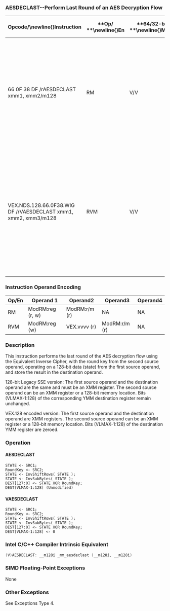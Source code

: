 ### AESDECLAST--Perform Last Round of an AES Decryption Flow


|**Opcode/**\newline{}**Instruction**|**Op/ **\newline{}**En**|**64/32-bit **\newline{}**Mode**|**CPUID **\newline{}**Feature **\newline{}**Flag**|**Description**|
|------------------------------------|------------------------|--------------------------------|--------------------------------------------------|---------------|
|66 0F 38 DF /rAESDECLAST xmm1, xmm2/m128|RM|V/V|AES|Perform the last round of an AES decryption flow, using the Equivalent Inverse Cipher, operating on a 128-bit data (state) from xmm1 with a 128-bit round key from xmm2/m128.|
|VEX.NDS.128.66.0F38.WIG DF /rVAESDECLAST xmm1, xmm2, xmm3/m128|RVM|V/V|Both AES andAVX flags|Perform the last round of an AES decryption flow, using the Equivalent Inverse Cipher, operating on a 128-bit data (state) from xmm2 with a 128-bit round key from xmm3/m128; store the result in xmm1.|
### Instruction Operand Encoding


|Op/En|Operand 1|Operand2|Operand3|Operand4|
|-----|---------|--------|--------|--------|
|RM|ModRM:reg (r, w)|ModRM:r/m (r)|NA|NA|
|RVM|ModRM:reg (w)|VEX.vvvv (r)|ModRM:r/m (r)|NA|
### Description


This instruction performs the last round of the AES decryption flow using the Equivalent Inverse Cipher, with the round key from the second source operand, operating on a 128-bit data (state) from the first source operand, and store the result in the destination operand. 

128-bit Legacy SSE version: The first source operand and the destination operand are the same and must be an XMM register. The second source operand can be an XMM register or a 128-bit memory location. Bits (VLMAX-1:128) of the corresponding YMM destination register remain unchanged.

VEX.128 encoded version: The first source operand and the destination operand are XMM registers. The second source operand can be an XMM register or a 128-bit memory location. Bits (VLMAX-1:128) of the destination YMM register are zeroed.


### Operation
#### AESDECLAST 
```info-verb
STATE <- SRC1;
RoundKey <- SRC2;
STATE <- InvShiftRows( STATE );
STATE <- InvSubBytes( STATE );
DEST[127:0] <- STATE XOR RoundKey;
DEST[VLMAX-1:128] (Unmodified)
```
#### VAESDECLAST 
```info-verb
STATE <- SRC1;
RoundKey <- SRC2;
STATE <- InvShiftRows( STATE );
STATE <- InvSubBytes( STATE );
DEST[127:0] <- STATE XOR RoundKey;
DEST[VLMAX-1:128] <- 0
```

### Intel C/C++ Compiler Intrinsic Equivalent

```cpp
(V)AESDECLAST: __m128i _mm_aesdeclast (__m128i, __m128i)
```
### SIMD Floating-Point Exceptions


None

### Other Exceptions


See Exceptions Type 4.

